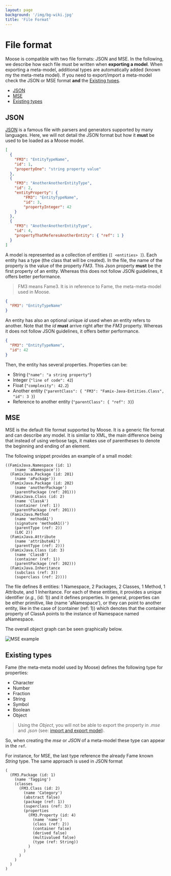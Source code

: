 ```yaml
---
layout: page
background: '/img/bg-wiki.jpg'
title: 'File Format'
---
```


# File format <!-- omit in toc -->

Moose is compatible with two file formats: JSON and MSE.
In the following, we describe how each file must be written when **exporting a model**.
When exporting a meta-model, additional types are automatically added (known my the meta-meta model).
If you need to export/import a meta-model check the JSON or MSE format **and** the [Existing types](#existing-types).

- [JSON](#json)
- [MSE](#mse)
- [Existing types](#existing-types)

## JSON

[JSON](https://json.org/) is a famous file with parsers and generators supported by many languages.
Here, we will not detail the JSON format but how it **must** be used to be loaded as a Moose model.

```json
[
  {
    "FM3": "EntityTypeName",
    "id": 1,
    "propertyOne": "string property value"
  },
  {
    "FM3": "AnotherAnotherEntityType",
    "id": 2,
    "entityProperty": { 
        "FM3": "EntityTypeName",
        "id": 3,
        "propertyInteger": 42
    }
  },
  {
    "FM3": "AnotherAnotherEntityType",
    "id": 4,
    "propertyThatReferesAnotherEntity": { "ref": 1 }
  }
]
```

A model is represented as a collection of entities (`[ <entities> ]`).
Each entity has a type (the class that will be created).
In the file, the name of the property is the value of the property *FM3*.
This Json property **must** be the first property of an entity.
Whereas this does not follow JSON guidelines, it offers better performance.

> FM3 means Fame3. It is in reference to Fame, the meta-meta-model used in Moose.

```json
{
  "FM3": "EntityTypeName"
}
```

An entity has also an optional unique *id* used when an entity refers to another.
Note that the *id* **must** arrive right after the *FM3* property.
Whereas it does not follow JSON guidelines, it offers better performance.

```json
{
  "FM3": "EntityTypeName",
  "id": 42
}
```

Then, the entity has several properties.
Properties can be:

- String (`"name": "a string property"`)
- Integer (`"line of code": 42`)
- Float (`"complexity": 42.2`)
- Another entity (`"parentClass": { "FM3": "Famix-Java-Entities.Class", "id": 3 }`)
- Reference to another entity (`"parentClass": { "ref": 3}`)

## MSE

MSE is the default file format supported by Moose.
It is a generic file format and can describe any model.
It is similar to XML, the main difference being that instead of using verbose tags, it makes use of parentheses to denote the beginning and ending of an element.

The following snippet provides an example of a small model:

```
((FamixJava.Namespace (id: 1)
    (name 'aNamespace'))
  (FamixJava.Package (id: 201)
    (name 'aPackage'))
  (FamixJava.Package (id: 202)
    (name 'anotherPackage')
    (parentPackage (ref: 201)))
  (FamixJava.Class (id: 2)
    (name 'ClassA')
    (container (ref: 1))
    (parentPackage (ref: 201)))
  (FamixJava.Method
    (name 'methodA1')
    (signature 'methodA1()')
    (parentType (ref: 2))
    (LOC 2))
  (FamixJava.Attribute 
    (name 'attributeA1')
    (parentType (ref: 2)))
  (FamixJava.Class (id: 3)
    (name 'ClassB')
    (container (ref: 1))
    (parentPackage (ref: 202)))
  (FamixJava.Inheritance
    (subclass (ref: 3))
    (superclass (ref: 2))))
```

The file defines 8 entities: 1 Namespace, 2 Packages, 2 Classes, 1 Method, 1 Attribute, and 1 Inheritance.
For each of these entities, it provides a unique identifier (_e.g._, (id: 1)) and it defines properties.
In general, properties can be either primitive, like (name 'aNamespace'), or they can point to another entity, like in the case of (container (ref: 1)) which denotes that the container property of ClassA points to the instance of Namespace named aNamespace.

The overall object graph can be seen graphically below.

![MSE example](./mse-graph.png)

## Existing types

Fame (the meta-meta model used by Moose) defines the following type for properties:

- Character
- Number
- Fraction
- String
- Symbol
- Boolean
- Object

> Using the *Object*, you will not be able to export the property in *.mse* and *.json* (see: [import and export model](/moose-wiki/Users/ImportingAndExportingModels)).

So, when creating the *mse* or *JSON* of a meta-model these type can appear in the `ref`.

For instance, for MSE, the last type reference the already Fame known *String* type.
The same approach is used in JSON format

```
(
  (FM3.Package (id: 1)
    (name 'Tagging')
    (classes
      (FM3.Class (id: 2)
        (name 'Category')
        (abstract false)
        (package (ref: 1))
        (superclass (ref: 3))
        (properties
          (FM3.Property (id: 4)
            (name 'name')
            (class (ref: 2))
            (container false)
            (derived false)
            (multivalued false)
            (type (ref: String))
          )
        )
      )
    )
  )
)
```
